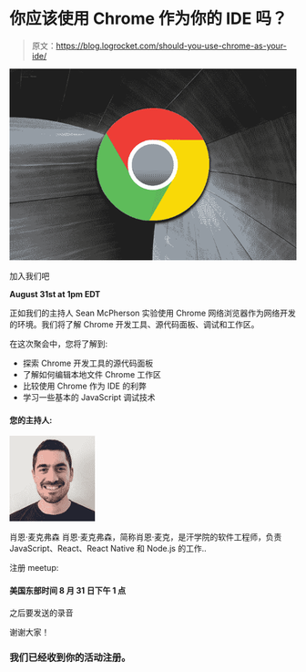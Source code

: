# 你应该使用 Chrome 作为你的 IDE 吗？

> 原文：<https://blog.logrocket.com/should-you-use-chrome-as-your-ide/>

![](img/4aea1989c492d37b9ae4a7bb4ccb6aa4.png)

加入我们吧

**August 31st at 1pm EDT**

正如我们的主持人 Sean McPherson 实验使用 Chrome 网络浏览器作为网络开发的环境。我们将了解 Chrome 开发工具、源代码面板、调试和工作区。

在这次聚会中，您将了解到:

*   探索 Chrome 开发工具的源代码面板
*   了解如何编辑本地文件 Chrome 工作区
*   比较使用 Chrome 作为 IDE 的利弊
*   学习一些基本的 JavaScript 调试技术

#### 您的主持人:

![](img/10d1b8d648110e423382d8544e908c79.png)

肖恩·麦克弗森
肖恩·麦克弗森，简称肖恩·麦克，是汗学院的软件工程师，负责 JavaScript、React、React Native 和 Node.js 的工作..

注册 meetup:

#### 美国东部时间 8 月 31 日下午 1 点

之后要发送的录音

谢谢大家！

### 我们已经收到你的活动注册。